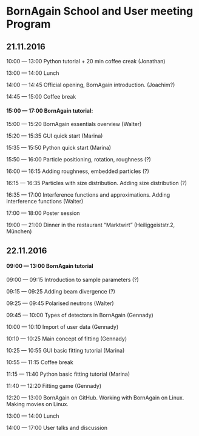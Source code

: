 # BornAgain School and User meeting Program

## 21.11.2016
10:00 — 13:00 Python tutorial + 20 min coffee creak (Jonathan)

13:00 — 14:00 Lunch

14:00 — 14:45 Official opening, BornAgain introduction. (Joachim?)

14:45 — 15:00 Coffee break

#### 15:00 — 17:00 BornAgain tutorial:

15:00 — 15:20 BornAgain essentials overview (Walter)

15:20 — 15:35 GUI quick start (Marina)

15:35 — 15:50 Python quick start (Marina)

15:50 — 16:00 Particle positioning, rotation, roughness (?)

16:00 — 16:15 Adding roughness, embedded particles (?)

16:15 — 16:35 Particles with size distribution. Adding size distribution (?)

16:35 — 17:00 Interference functions and approximations. Adding interference functions (Walter)

17:00 — 18:00 Poster session

19:00 — 21:00 Dinner in the restaurant “Marktwirt” (Heiliggeiststr.2, München)

## 22.11.2016
#### 09:00 — 13:00 BornAgain tutorial

09:00 — 09:15 Introduction to sample parameters (?)

09:15 — 09:25 Adding beam divergence (?)

09:25 — 09:45 Polarised neutrons (Walter)

09:45 — 10:00 Types of detectors in BornAgain (Gennady)

10:00 — 10:10 Import of user data (Gennady)

10:10 — 10:25 Main concept of fitting (Gennady)

10:25 — 10:55 GUI basic fitting tutorial (Marina)

10:55 — 11:15 Coffee break

11:15 — 11:40 Python basic fitting tutorial (Marina)

11:40 — 12:20 Fitting game (Gennady)

12:20 — 13:00 BornAgain on GitHub. Working with BornAgain on Linux. Making movies on Linux. 

13:00 — 14:00 Lunch

14:00 — 17:00 User talks and discussion
